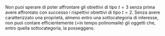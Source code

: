 Non puoi sperare di poter affrontare gli obiettivi di tipo $t=3$ senza prima avere affrontato con successo i rispettivi obiettivi di tipo $t=2$.
Senza avere caratterizzato una proprietà, almeno entro una sottocategoria di interesse, non puoi contare efficientemente (=in tempo polinomaile) gli oggetti che, entro quella sottocategoria, la posseggano.
